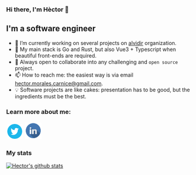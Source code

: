 ### Hi there, I'm Hèctor 👋

## I'm a software engineer

- 🔭 I’m currently working on several projects on [alvidir](https://github.com/alvidir) organization.
- 🌱 My main stack is Go and Rust, but also Vue3 + Typescript when beautiful front-ends are required.
- 👯 Always open to collaborate into any challenging and `open source` project.
- 📫 How to reach me: the easiest way is via email <hector.morales.carnice@gmail.com>.
- :bulb: Software projects are like cakes: presentation has to be good, but the ingredients must be the best.


### Learn more about me:

[<img alt="Hèctor's Twitter" src="https://raw.githubusercontent.com/HectorMRC/HectorMRC/master/img/twitter.webp" height="40" style="padding: 2.5px"/>](https://twitter.com/ranyufo)
[<img alt="Hèctor's Linkedin" src="https://raw.githubusercontent.com/HectorMRC/HectorMRC/master/img/linkedin.png" height="44" style="padding: 2.5px"/>](https://linkedin.com/in/hectormrc/)

### My stats

[![Hector's github stats](https://github-readme-stats.vercel.app/api?username=HectorMRC&theme=dracula)](https://github.com/anuraghazra/github-readme-stats)

